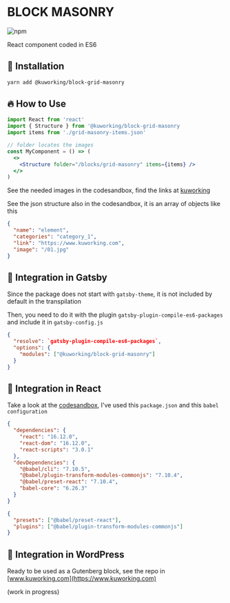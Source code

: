 # BLOCK MASONRY

![npm](https://img.shields.io/npm/v/@kuworking/block-grid-masonry?style=flat-square)

React component coded in ES6

## 🚀 Installation

```bash
yarn add @kuworking/block-grid-masonry
```

## 🔥 How to Use

```jsx
import React from 'react'
import { Structure } from '@kuworking/block-grid-masonry
import items from './grid-masonry-items.json'

// folder locates the images
const MyComponent = () => (
  <>
    <Structure folder="/blocks/grid-masonry" items={items} />
  </>
)
```

See the needed images in the codesandbox, find the links at [kuworking](https://www.kuworking.com/react-blocks)

See the json structure also in the codesandbox, it is an array of objects like this

```json
{
  "name": "element",
  "categories": "category_1",
  "link": "https://www.kuworking.com",
  "image": "/01.jpg"
}
```

## 🖖 Integration in Gatsby

Since the package does not start with `gatsby-theme`, it is not included by default in the transpilation

Then, you need to do it with the plugin `gatsby-plugin-compile-es6-packages` and include it in `gatsby-config.js`

```json
{
  "resolve": `gatsby-plugin-compile-es6-packages`,
  "options": {
    "modules": ["@kuworking/block-grid-masonry"]
  }
}
```

## 🖖 Integration in React

Take a look at the [codesandbox](https://www.kuworking.com/react-blocks), I've used this `package.json` and this `babel configuration`

```json
{
  "dependencies": {
    "react": "16.12.0",
    "react-dom": "16.12.0",
    "react-scripts": "3.0.1"
  },
  "devDependencies": {
    "@babel/cli": "7.10.5",
    "@babel/plugin-transform-modules-commonjs": "7.10.4",
    "@babel/preset-react": "7.10.4",
    "babel-core": "6.26.3"
  }
}
```

```json
{
  "presets": ["@babel/preset-react"],
  "plugins": ["@babel/plugin-transform-modules-commonjs"]
}
```

## 🖖 Integration in WordPress

Ready to be used as a Gutenberg block, see the repo in [www.kuworking.com](https://www.kuworking.com)

(work in progress)